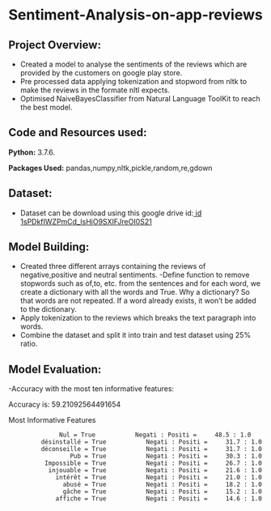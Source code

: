 # Sentiment-Analysis-on-app-reviews
## Project Overview:
- Created a model to analyse the sentiments of the reviews which are provided by the customers on google play store.
- Pre processed data applying tokenization and stopword from nltk to make the reviews in the formate nltl expects.
- Optimised NaiveBayesClassifier from Natural Language ToolKit to reach the best model.

## Code and Resources used:
**Python:** 3.7.6.

**Packages Used:** pandas,numpy,nltk,pickle,random,re,gdown

## Dataset:

- Dataset can be download using this google drive id:[ id 1sPDkfIWZPmCd_IsHjO9SXIFJreOI0S21]('https://drive.google.com/file/d/1sPDkfIWZPmCd_IsHjO9SXIFJreOI0S21/view?usp=sharing)


## Model Building:

- Created three different arrays containing the reviews of negative,positive and neutral sentiments.
-Define function to remove stopwords such as of,to, etc. from the sentences and for each word, we create a dictionary with all the words and True. Why a dictionary? So that words are not repeated. If a word already exists, it won’t be added to the dictionary.
- Apply tokenization to the reviews which breaks the text paragraph into words.
- Combine the dataset and split it into train and test dataset using 25% ratio.

## Model Evaluation:

-Accuracy with the most ten informative features:

Accuracy is: 59.21092564491654

Most Informative Features

                  Nul = True           Negati : Positi =     48.5 : 1.0
             désinstallé = True           Negati : Positi =     31.7 : 1.0
             déconseille = True           Negati : Positi =     31.7 : 1.0
                     Pub = True           Negati : Positi =     30.3 : 1.0
              Impossible = True           Negati : Positi =     26.7 : 1.0
               injouable = True           Negati : Positi =     21.6 : 1.0
                 intérêt = True           Negati : Positi =     21.0 : 1.0
                   abusé = True           Negati : Positi =     18.2 : 1.0
                   gâche = True           Negati : Positi =     15.2 : 1.0
                 affiche = True           Negati : Positi =     14.6 : 1.0


